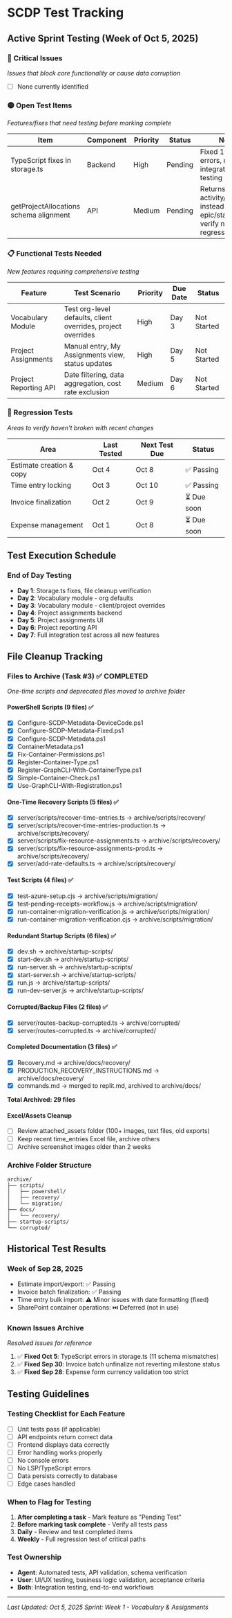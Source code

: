 # SCDP Test Tracking

## Active Sprint Testing (Week of Oct 5, 2025)

### 🔴 Critical Issues
*Issues that block core functionality or cause data corruption*

- [ ] None currently identified

### 🟡 Open Test Items
*Features/fixes that need testing before marking complete*

| Item | Component | Priority | Status | Notes |
|------|-----------|----------|--------|-------|
| TypeScript fixes in storage.ts | Backend | High | Pending | Fixed 11 schema errors, needs integration testing |
| getProjectAllocations schema alignment | API | Medium | Pending | Returns activity/milestone instead of epic/stage - verify no regressions |

### 📋 Functional Tests Needed
*New features requiring comprehensive testing*

| Feature | Test Scenario | Priority | Due Date | Status |
|---------|---------------|----------|----------|--------|
| Vocabulary Module | Test org-level defaults, client overrides, project overrides | High | Day 3 | Not Started |
| Project Assignments | Manual entry, My Assignments view, status updates | High | Day 5 | Not Started |
| Project Reporting API | Date filtering, data aggregation, cost rate exclusion | Medium | Day 6 | Not Started |

### 🔄 Regression Tests
*Areas to verify haven't broken with recent changes*

| Area | Last Tested | Next Test Due | Status |
|------|-------------|---------------|--------|
| Estimate creation & copy | Oct 4 | Oct 8 | ✅ Passing |
| Time entry locking | Oct 3 | Oct 10 | ✅ Passing |
| Invoice finalization | Oct 2 | Oct 9 | ⏳ Due soon |
| Expense management | Oct 1 | Oct 8 | ⏳ Due soon |

## Test Execution Schedule

### End of Day Testing
- **Day 1**: Storage.ts fixes, file cleanup verification
- **Day 2**: Vocabulary module - org defaults
- **Day 3**: Vocabulary module - client/project overrides
- **Day 4**: Project assignments backend
- **Day 5**: Project assignments UI
- **Day 6**: Project reporting API
- **Day 7**: Full integration test across all new features

## File Cleanup Tracking

### Files to Archive (Task #3) ✅ COMPLETED
*One-time scripts and deprecated files moved to archive folder*

#### PowerShell Scripts (9 files) ✅
- [x] Configure-SCDP-Metadata-DeviceCode.ps1
- [x] Configure-SCDP-Metadata-Fixed.ps1
- [x] Configure-SCDP-Metadata.ps1
- [x] ContainerMetadata.ps1
- [x] Fix-Container-Permissions.ps1
- [x] Register-Container-Type.ps1
- [x] Register-GraphCLI-With-ContainerType.ps1
- [x] Simple-Container-Check.ps1
- [x] Use-GraphCLI-With-Registration.ps1

#### One-Time Recovery Scripts (5 files) ✅
- [x] server/scripts/recover-time-entries.ts → archive/scripts/recovery/
- [x] server/scripts/recover-time-entries-production.ts → archive/scripts/recovery/
- [x] server/scripts/fix-resource-assignments.ts → archive/scripts/recovery/
- [x] server/scripts/fix-resource-assignments-prod.ts → archive/scripts/recovery/
- [x] server/add-rate-defaults.ts → archive/scripts/recovery/

#### Test Scripts (4 files) ✅
- [x] test-azure-setup.cjs → archive/scripts/migration/
- [x] test-pending-receipts-workflow.js → archive/scripts/migration/
- [x] run-container-migration-verification.js → archive/scripts/migration/
- [x] run-container-migration-verification.cjs → archive/scripts/migration/

#### Redundant Startup Scripts (6 files) ✅
- [x] dev.sh → archive/startup-scripts/
- [x] start-dev.sh → archive/startup-scripts/
- [x] run-server.sh → archive/startup-scripts/
- [x] start-server.sh → archive/startup-scripts/
- [x] run.js → archive/startup-scripts/
- [x] run-dev-server.js → archive/startup-scripts/

#### Corrupted/Backup Files (2 files) ✅
- [x] server/routes-backup-corrupted.ts → archive/corrupted/
- [x] server/routes-corrupted.ts → archive/corrupted/

#### Completed Documentation (3 files) ✅
- [x] Recovery.md → archive/docs/recovery/
- [x] PRODUCTION_RECOVERY_INSTRUCTIONS.md → archive/docs/recovery/
- [x] commands.md → merged to replit.md, archived to archive/docs/

**Total Archived: 29 files**

#### Excel/Assets Cleanup
- [ ] Review attached_assets folder (100+ images, text files, old exports)
- [ ] Keep recent time_entries Excel file, archive others
- [ ] Archive screenshot images older than 2 weeks

### Archive Folder Structure
```
archive/
├── scripts/
│   ├── powershell/
│   ├── recovery/
│   └── migration/
├── docs/
│   └── recovery/
├── startup-scripts/
└── corrupted/
```

## Historical Test Results

### Week of Sep 28, 2025
- Estimate import/export: ✅ Passing
- Invoice batch finalization: ✅ Passing  
- Time entry bulk import: ⚠️ Minor issues with date formatting (fixed)
- SharePoint container operations: ⏭️ Deferred (not in use)

### Known Issues Archive
*Resolved issues for reference*

1. ✅ **Fixed Oct 5**: TypeScript errors in storage.ts (11 schema mismatches)
2. ✅ **Fixed Sep 30**: Invoice batch unfinalize not reverting milestone status
3. ✅ **Fixed Sep 28**: Expense form currency validation too strict

## Testing Guidelines

### Testing Checklist for Each Feature
- [ ] Unit tests pass (if applicable)
- [ ] API endpoints return correct data
- [ ] Frontend displays data correctly
- [ ] Error handling works properly
- [ ] No console errors
- [ ] No LSP/TypeScript errors
- [ ] Data persists correctly to database
- [ ] Edge cases handled

### When to Flag for Testing
1. **After completing a task** - Mark feature as "Pending Test"
2. **Before marking task complete** - Verify all tests pass
3. **Daily** - Review and test completed items
4. **Weekly** - Full regression test of critical paths

### Test Ownership
- **Agent**: Automated tests, API validation, schema verification
- **User**: UI/UX testing, business logic validation, acceptance criteria
- **Both**: Integration testing, end-to-end workflows

---

*Last Updated: Oct 5, 2025*
*Sprint: Week 1 - Vocabulary & Assignments*
